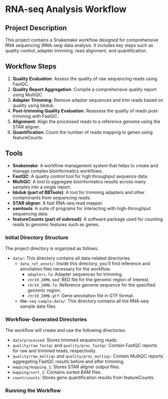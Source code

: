 # RNA-seq Analysis Workflow

## Project Description

This project contains a Snakemake workflow designed for comprehensive RNA sequencing (RNA-seq) data analysis. It includes key steps such as quality control, adapter trimming, read alignment, and quantification.

## Workflow Steps

1. **Quality Evaluation**: Assess the quality of raw sequencing reads using FastQC.
2. **Quality Report Aggregation**: Compile a comprehensive quality report using MultiQC.
3. **Adapter Trimming**: Remove adapter sequences and trim reads based on quality using bbduk.
4. **Post-trimming Quality Evaluation**: Reassess the quality of reads post-trimming with FastQC.
5. **Alignment**: Align the processed reads to a reference genome using the STAR aligner.
6. **Quantification**: Count the number of reads mapping to genes using featureCounts.

## Tools

- **Snakemake**: A workflow management system that helps to create and manage complex bioinformatics workflows.
- **FastQC**: A quality control tool for high throughput sequence data.
- **MultiQC**: A tool to aggregate bioinformatics results across many samples into a single report.
- **bbduk (part of BBTools)**: A tool for trimming adapters and other contaminants from sequencing reads.
- **STAR aligner**: A fast RNA-seq read mapper.
- **samtools**: A suite of programs for interacting with high-throughput sequencing data.
- **featureCounts (part of subread)**: A software package used for counting reads to genomic features such as genes.

### Initial Directory Structure

The project directory is organized as follows:

- `data/`: This directory contains all data-related directories.
  - `data_ref_annot/`: Inside this directory, you'll find reference and annotation files necessary for the workflow.
    - `adapters.fa`: Adapter sequences for trimming.
    - `chr19_20Mb.bed`: BED file for the genomic region of interest.
    - `chr19_20Mb.fa`: Reference genome sequence for the specified genomic region.
    - `chr19_20Mb.gtf`: Gene annotation file in GTF format.
  - `RNA-seq-sample-data/`: This directory contains all the RNA-seq sample data files.


### Workflow-Generated Directories

The workflow will create and use the following directories:

- `data/processed`: Stores trimmed sequencing reads.
- `quality/raw_fastqc` and `quality/proc_fastqc`: Contain FastQC reports for raw and trimmed reads, respectively.
- `quality/raw_multiqc` and `quality/proc_multiqc`: Contain MultiQC reports aggregating FastQC results before and after trimming.
- `mapping/mapping_1`: Stores STAR aligner output files.
- `mapping/sort_1`: Contains sorted BAM files.
- `count/counts`: Stores gene quantification results from featureCounts.


### Running the Workflow




